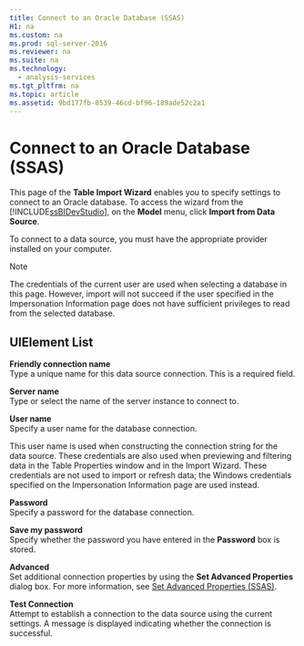 ```yaml
---
title: Connect to an Oracle Database (SSAS)
H1: na
ms.custom: na
ms.prod: sql-server-2016
ms.reviewer: na
ms.suite: na
ms.technology: 
  - analysis-services
ms.tgt_pltfrm: na
ms.topic: article
ms.assetid: 9bd177fb-8539-46cd-bf96-189ade52c2a1
---
```

# Connect to an Oracle Database (SSAS)
  This page of the **Table Import Wizard** enables you to specify settings to connect to an Oracle database. To access the wizard from the [!INCLUDE[ssBIDevStudio](../../Token/Other/ssBIDevStudio_md.md)], on the **Model** menu, click **Import from Data Source**.  
  
 To connect to a data source, you must have the appropriate provider installed on your computer.  
  
> [!NOTE]  
>  The credentials of the current user are used when selecting a database in this page. However, import will not succeed if the user specified in the Impersonation Information page does not have sufficient privileges to read from the selected database.  
  
## UIElement List  
 **Friendly connection name**  
 Type a unique name for this data source connection. This is a required field.  
  
 **Server name**  
 Type or select the name of the server instance to connect to.  
  
 **User name**  
 Specify a user name for the database connection.  
  
 This user name is used when constructing the connection string for the data source. These credentials are also used when previewing and filtering data in the Table Properties window and in the Import Wizard. These credentials are not used to import or refresh data; the Windows credentials specified on the Impersonation Information page are used instead.  
  
 **Password**  
 Specify a password for the database connection.  
  
 **Save my password**  
 Specify whether the password you have entered in the **Password** box is stored.  
  
 **Advanced**  
 Set additional connection properties by using the **Set Advanced Properties** dialog box. For more information, see [Set Advanced Properties &#40;SSAS&#41;](../../Topics/TopicNameNotContainA/Set-Advanced-Properties--SSAS-.md).  
  
 **Test Connection**  
 Attempt to establish a connection to the data source using the current settings. A message is displayed indicating whether the connection is successful.  
  
  
